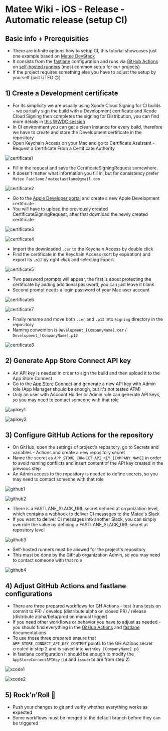 # Matee Wiki - iOS - Release - Automatic release (setup CI)

## Basic info + Prerequisities
- There are infinite options how to setup CI, this tutorial showcases just one example based on [Matee DevStack](https://github.com/MateeDevs/devstack-native-app)
- It consists from the [fastlane](https://docs.fastlane.tools) configuration and runs via [GitHub Actions](https://docs.github.com/en/actions) on [self-hosted runners](https://docs.github.com/en/actions/hosting-your-own-runners/managing-self-hosted-runners/about-self-hosted-runners) (most common setup for our projects)
- If the project requires something else you have to adjust the setup by yourself (just UTFG :upside_down_face:)

## 1) Create a Development certificate
- For its simplicity we are usually using Xcode Cloud Signing for CI builds - we partially sign the build with a Development certificate and Xcode Cloud Signing then completes the signing for Distribution, you can find more details in [this WWDC session](https://developer.apple.com/videos/play/wwdc2021/10204/)
- In CI environment you can get a clean instance for every build, therefore we have to create and store the Development certificate in the repository
- Open Keychain Access on your Mac and go to Certificate Assistant - Request a Certificate From a Certificate Authority

![certificate1](img/ci/certificate1.png)

- Fill in the request and save the CertificateSigningRequest somewhere.
- It doesn't matter what information you fill in, but for consistency prefer `Matee Fastlane` / `mateefastlane@gmail.com`

![certificate2](img/ci/certificate2.png)

- Go to the [Apple Developer portal](https://developer.apple.com/account/resources/certificates/list) and create a new Apple Development certificate
- You will have to upload the previously created CertificateSigningRequest, after that download the newly created certificate

![certificate3](img/ci/certificate3.png)

![certificate4](img/ci/certificate4.png)

- Import the downloaded `.cer` to the Keychain Access by double click
- Find the certificate in the Keychain Access (sort by expiration) and export its `.p12` by right click and selecting Export

![certificate5](img/ci/certificate5.png)

- Two password prompts will appear, the first is about protecting the certificate by adding additional password, you can just leave it blank
- Second prompt needs a login password of your Mac user account

![certificate6](img/ci/certificate6.png)

![certificate7](img/ci/certificate7.png)

- Finally rename and move both `.cer` and `.p12` into `Signing` directory in the repository
- Naming convention is `Development_[CompanyName].cer` / `Development_[CompanyName].p12`

![certificate8](img/ci/certificate8.png)

## 2) Generate App Store Connect API key

- An API key is needed in order to sign the build and then upload it to the App Store Connect
- Go to the [App Store Connect](https://appstoreconnect.apple.com/access/api) and generate a new API key with Admin role (App Manager should be enough, but it's not tested ATM)
- Only an user with Account Holder or Admin role can generate API keys, so you may need to contact someone with that role

![apikey1](img/ci/apikey1.png)

![apikey2](img/ci/apikey2.png)

## 3) Configure GitHub Actions for the repository

- On GitHub, open the settings of project's repository, go to Secrets and variables - Actions and create a new repository secret
- Name the secret as `APP_STORE_CONNECT_API_KEY_[COMPANY_NAME]` in order to avoid naming conflicts and insert content of the API key created in the previous step
- An Admin access to the repository is needed to define secrets, so you may need to contact someone with that role

![github1](img/ci/github1.png)

![github2](img/ci/github2.png)

- There is a FASTLANE_SLACK_URL secret defined at organization level, which contains a webhook to deliver CI messages to the Matee's Slack
- If you want to deliver CI messages into another Slack, you can simply override the value by defining a FASTLANE_SLACK_URL secret at repository level

![github3](img/ci/github3.png)

- Self-hosted runners must be allowed for the project's repository
- This must be done by the GitHub organization Admin, so you may need to contact someone with that role

![github4](img/ci/github4.png)

## 4) Adjust GitHub Actions and fastlane configurations

- There are three prepared workflows for GH Actions - test (runs tests on commit to PR) / develop (distribute alpha on closed PR) / release (distribute alpha/beta/prod on manual trigger)
- If you need other workflows or behavior you have to adjust as needed - you should find everything in the [GitHub Actions](https://docs.github.com/en/actions) and [fastlane](https://docs.fastlane.tools) documentations
- To use those three prepared ensure that `APP_STORE_CONNECT_API_KEY_CONTENT` points to the GH Actions secret created in step 2 and is saved into `AuthKey_[CompanyName].p8`
- In fastlane configuration it should be enough to modify the `AppStoreConnectAPIKey` (`id` and `issuerId` are from step 2)

![xcode1](img/ci/xcode1.png)

![xcode2](img/ci/xcode2.png)

## 5) Rock'n'Roll :metal:

- Push your changes to git and verify whether everything works as expected
- Some workflows must be merged to the default branch before they can be triggered
